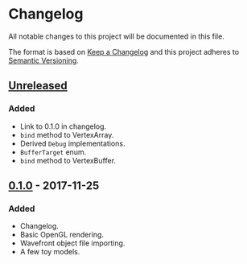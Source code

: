 # Changelog

All notable changes to this project will be documented in this file.

The format is based on [Keep a Changelog](http://keepachangelog.com/en/1.0.0/)
and this project adheres to [Semantic Versioning](http://semver.org/spec/v2.0.0.html).

## [Unreleased]
### Added
- Link to 0.1.0 in changelog.
- `bind` method to VertexArray.
- Derived `Debug` implementations.
- `BufferTarget` enum.
- `bind` method to VertexBuffer.

## [0.1.0] - 2017-11-25
### Added
- Changelog.
- Basic OpenGL rendering.
- Wavefront object file importing.
- A few toy models.

[Unreleased]: https://github.com/mickvangelderen/opengl-rust/compare/v0.1.0...HEAD
[0.1.0]: https://github.com/mickvangelderen/opengl-rust/tree/v0.1.0
